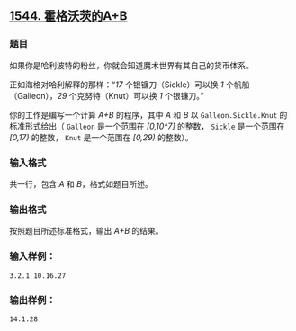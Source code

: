 ## [1544. 霍格沃茨的A+B](https://www.acwing.com/problem/content/1546/)

### 题目

如果你是哈利波特的粉丝，你就会知道魔术世界有其自己的货币体系。

正如海格对哈利解释的那样：“*17* 个银镰刀（Sickle）可以换 *1* 个帆船（Galleon），*29* 个克努特（Knut）可以换 *1* 个银镰刀。”

你的工作是编写一个计算 *A+B* 的程序，其中 *A* 和 *B* 以 `Galleon.Sickle.Knut` 的标准形式给出（ `Galleon` 是一个范围在 *[0,10^7]* 的整数， `Sickle` 是一个范围在 *[0,17)* 的整数， `Knut` 是一个范围在 *[0,29)* 的整数）。

### 输入格式

共一行，包含 *A* 和 *B*，格式如题目所述。

### 输出格式

按照题目所述标准格式，输出 *A+B* 的结果。

### 输入样例：

```
3.2.1 10.16.27
```

### 输出样例：

```
14.1.28
```

